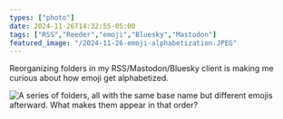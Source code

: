 ```yaml
---
types: ["photo"]
date: 2024-11-26T14:32:55-05:00
tags: ["RSS","Reeder","emoji","Bluesky","Mastodon"]
featured_image: "/2024-11-26-emoji-alphabetization.JPEG"
---
```

Reorganizing folders in my RSS/Mastodon/Bluesky client is making me curious about how emoji get alphabetized.

![A series of folders, all with the same base name but different emojis afterward. What makes them appear in that order?](/2024-11-26-emoji-alphabetization.JPEG)
